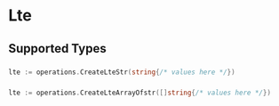 # Lte


## Supported Types

### 

```go
lte := operations.CreateLteStr(string{/* values here */})
```

### 

```go
lte := operations.CreateLteArrayOfstr([]string{/* values here */})
```

